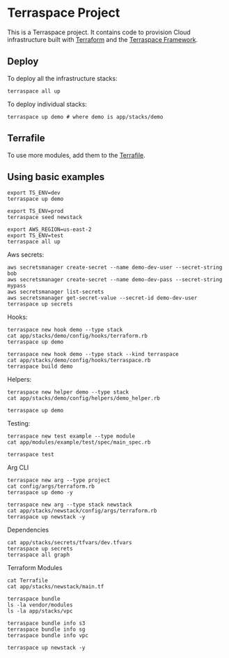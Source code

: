 # Terraspace Project

This is a Terraspace project. It contains code to provision Cloud infrastructure built with [Terraform](https://www.terraform.io/) and the [Terraspace Framework](https://terraspace.cloud/).

## Deploy

To deploy all the infrastructure stacks:

    terraspace all up

To deploy individual stacks:

    terraspace up demo # where demo is app/stacks/demo

## Terrafile

To use more modules, add them to the [Terrafile](https://terraspace.cloud/docs/terrafile/).

## Using basic examples
```
export TS_ENV=dev
terraspace up demo

export TS_ENV=prod
terraspace seed newstack

export AWS_REGION=us-east-2
export TS_ENV=test
terraspace all up
```

Aws secrets:
```
aws secretsmanager create-secret --name demo-dev-user --secret-string bob
aws secretsmanager create-secret --name demo-dev-pass --secret-string mypass
aws secretsmanager list-secrets
aws secretsmanager get-secret-value --secret-id demo-dev-user
terraspace up secrets
```

Hooks:
```
terraspace new hook demo --type stack
cat app/stacks/demo/config/hooks/terraform.rb
terraspace up demo

terraspace new hook demo --type stack --kind terraspace
cat app/stacks/demo/config/hooks/terraspace.rb
terraspace build demo
```

Helpers:
```
terraspace new helper demo --type stack
cat app/stacks/demo/config/helpers/demo_helper.rb

terraspace up demo
```

Testing:
```
terraspace new test example --type module
cat app/modules/example/test/spec/main_spec.rb

terraspace test
```

Arg CLI
```
terraspace new arg --type project
cat config/args/terraform.rb
terraspace up demo -y

terraspace new arg --type stack newstack
cat app/stacks/newstack/config/args/terraform.rb
terraspace up newstack -y
```

Dependencies
```
cat app/stacks/secrets/tfvars/dev.tfvars
terraspace up secrets
terraspace all graph
```

Terraform Modules
```
cat Terrafile
cat app/stacks/newstack/main.tf

terraspace bundle
ls -la vendor/modules
ls -la app/stacks/vpc

terraspace bundle info s3
terraspace bundle info sg
terraspace bundle info vpc

terraspace up newstack -y
```

